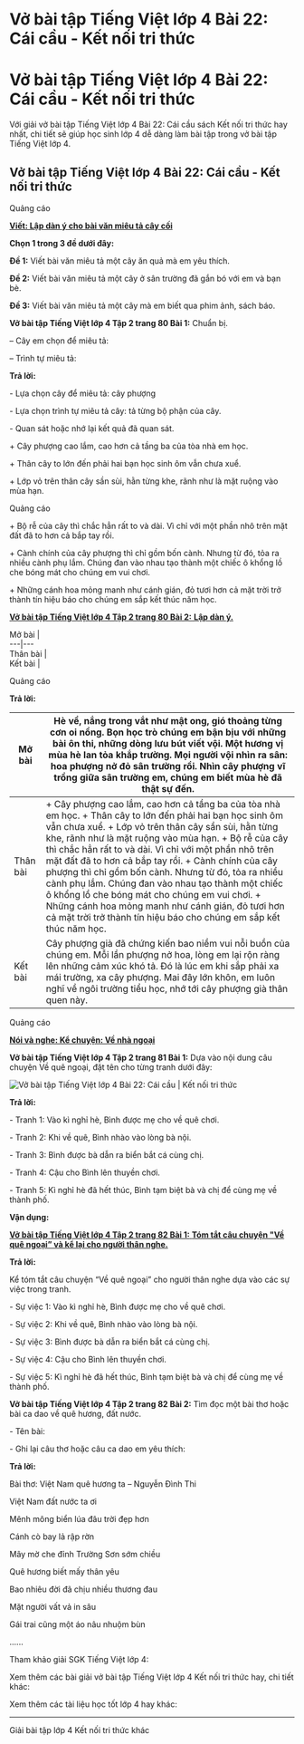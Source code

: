 # Vở bài tập Tiếng Việt lớp 4 Bài 22: Cái cầu - Kết nối tri thức

# Vở bài tập Tiếng Việt lớp 4 Bài 22: Cái cầu - Kết nối tri thức

Với giải vở bài tập Tiếng Việt lớp 4 Bài 22: Cái cầu sách Kết nối tri thức hay nhất, chi tiết sẽ giúp học sinh lớp 4 dễ dàng làm bài tập trong vở bài tập Tiếng Việt lớp 4.

## Vở bài tập Tiếng Việt lớp 4 Bài 22: Cái cầu - Kết nối tri thức

Quảng cáo

[**Viết: Lập dàn ý cho bài văn miêu tả cây cối**](https://vietjack.com/vbt-tieng-viet-4-kn/viet-lap-dan-y-cho-bai-van-mieu-ta-cay-coi.jsp)

**Chọn 1 trong 3 đề dưới đây:**

**Đề 1:** Viết bài văn miêu tả một cây ăn quả mà em yêu thích. 

**Đề 2:** Viết bài văn miêu tả một cây ở sân trường đã gắn bó với em và bạn bè. 

**Đề 3:** Viết bài văn miêu tả một cây mà em biết qua phim ảnh, sách báo. 

**Vở bài tập Tiếng Việt lớp 4 Tập 2 trang 80 Bài 1:** Chuẩn bị. 

– Cây em chọn để miêu tả: 

– Trình tự miêu tả: 

**Trả lời:**

\- Lựa chọn cây để miêu tả: cây phượng

\- Lựa chọn trình tự miêu tả cây: tả từng bộ phận của cây.

\- Quan sát hoặc nhớ lại kết quả đã quan sát.

\+ Cây phượng cao lắm, cao hơn cả tầng ba của tòa nhà em học. 

\+ Thân cây to lớn đến phải hai bạn học sinh ôm vẫn chưa xuể. 

\+ Lớp vỏ trên thân cây sần sùi, hằn từng khe, rãnh như là mặt ruộng vào mùa hạn. 

Quảng cáo

\+ Bộ rễ của cây thì chắc hẳn rất to và dài. Vì chỉ với một phần nhô trên mặt đất đã to hơn cả bắp tay rồi.

\+ Cành chính của cây phượng thì chỉ gồm bốn cành. Nhưng từ đó, tỏa ra nhiều cành phụ lắm. Chúng đan vào nhau tạo thành một chiếc ô khổng lồ che bóng mát cho chúng em vui chơi.

\+ Những cánh hoa mỏng manh như cánh gián, đỏ tươi hơn cả mặt trời trở thành tín hiệu báo cho chúng em sắp kết thúc năm học.

[**Vở bài tập Tiếng Việt lớp 4 Tập 2 trang 80 Bài 2:** **Lập dàn ý.**](https://vietjack.com/vbt-tieng-viet-4-kn/lap-dan-y-viet-bai-van-mieu-ta-mot-cay-vm.jsp)

Mở bài |   
---|---  
Thân bài |   
Kết bài |   
  
Quảng cáo

**Trả lời:**

Mở bài |  Hè về, nắng trong vắt như mật ong, gió thoảng từng cơn oi nồng. Bọn học trò chúng em bận bịu với những bài ôn thi, những dòng lưu bút viết vội. Một hương vị mùa hè lan tỏa khắp trường. Mọi người vội nhìn ra sân: hoa phượng nở đỏ sân trường rồi. Nhìn cây phượng vĩ trồng giữa sân trường em, chúng em biết mùa hè đã thật sự đến.  
---|---  
Thân bài |  \+ Cây phượng cao lắm, cao hơn cả tầng ba của tòa nhà em học.  \+ Thân cây to lớn đến phải hai bạn học sinh ôm vẫn chưa xuể.  \+ Lớp vỏ trên thân cây sần sùi, hằn từng khe, rãnh như là mặt ruộng vào mùa hạn.  \+ Bộ rễ của cây thì chắc hẳn rất to và dài. Vì chỉ với một phần nhô trên mặt đất đã to hơn cả bắp tay rồi. \+ Cành chính của cây phượng thì chỉ gồm bốn cành. Nhưng từ đó, tỏa ra nhiều cành phụ lắm. Chúng đan vào nhau tạo thành một chiếc ô khổng lồ che bóng mát cho chúng em vui chơi. \+ Những cánh hoa mỏng manh như cánh gián, đỏ tươi hơn cả mặt trời trở thành tín hiệu báo cho chúng em sắp kết thúc năm học.  
Kết bài |  Cây phượng già đã chứng kiến bao niềm vui nỗi buồn của chúng em. Mỗi lần phượng nở hoa, lòng em lại rộn ràng lên những cảm xúc khó tả. Đó là lúc em khi sắp phải xa mái trường, xa cây phượng. Mai đây lớn khôn, em luôn nghĩ về ngôi trường tiểu học, nhớ tới cây phượng già thân quen này.  
  
Quảng cáo

[**Nói và nghe: Kể chuyện: Về nhà ngoại**](https://vietjack.com/vbt-tieng-viet-4-kn/noi-va-nghe-ke-chuyen-ve-nha-ngoai.jsp)

**Vở bài tập Tiếng Việt lớp 4 Tập 2 trang 81 Bài 1:** Dựa vào nội dung câu chuyện Về quê ngoại, đặt tên cho từng tranh dưới đây:

![Vở bài tập Tiếng Việt lớp 4 Bài 22: Cái cầu | Kết nối tri thức](https://vietjack.com/vbt-tieng-viet-4-kn/images/bai-22-cai-cau.PNG)

**Trả lời:**

\- Tranh 1: Vào kì nghỉ hè, Bình được mẹ cho về quê chơi.

\- Tranh 2: Khi về quê, Bình nhào vào lòng bà nội.

\- Tranh 3: Bình được bà dẫn ra biển bắt cá cùng chị.

\- Tranh 4: Cậu cho Bình lên thuyền chơi.

\- Tranh 5: Kì nghỉ hè đã hết thúc, Bình tạm biệt bà và chị để cùng mẹ về thành phố.

**Vận dụng:**

[**Vở bài tập Tiếng Việt lớp 4 Tập 2 trang 82 Bài 1:** **Tóm tắt câu chuyện "Về quê ngoại” và kể lại cho người thân nghe.**](https://vietjack.com/vbt-tieng-viet-4-kn/tom-tat-cau-chuyen-ve-que-ngoai-va-ke-lai-vm.jsp)

**Trả lời:**

Kể tóm tắt câu chuyện “Về quê ngoại” cho người thân nghe dựa vào các sự việc trong tranh.

\- Sự việc 1: Vào kì nghỉ hè, Bình được mẹ cho về quê chơi.

\- Sự việc 2: Khi về quê, Bình nhào vào lòng bà nội.

\- Sự việc 3: Bình được bà dẫn ra biển bắt cá cùng chị.

\- Sự việc 4: Cậu cho Bình lên thuyền chơi.

\- Sự việc 5: Kì nghỉ hè đã hết thúc, Bình tạm biệt bà và chị để cùng mẹ về thành phố.

**Vở bài tập Tiếng Việt lớp 4 Tập 2 trang 82 Bài 2:** Tìm đọc một bài thơ hoặc bài ca dao về quê hương, đất nước. 

\- Tên bài: 

\- Ghi lại câu thơ hoặc câu ca dao em yêu thích: 

**Trả lời:**

Bài thơ: Việt Nam quê hương ta – Nguyễn Đình Thi

Việt Nam đất nước ta ơi

Mênh mông biển lúa đâu trời đẹp hơn

Cánh cò bay lả rập rờn

Mây mờ che đỉnh Trường Sơn sớm chiều

Quê hương biết mấy thân yêu

Bao nhiêu đời đã chịu nhiều thương đau

Mặt người vất vả in sâu

Gái trai cũng một áo nâu nhuộm bùn

......

Tham khảo giải SGK Tiếng Việt lớp 4:

Xem thêm các bài giải vở bài tập Tiếng Việt lớp 4 Kết nối tri thức hay, chi tiết khác:

Xem thêm các tài liệu học tốt lớp 4 hay khác:

* * *

Giải bài tập lớp 4 Kết nối tri thức khác
